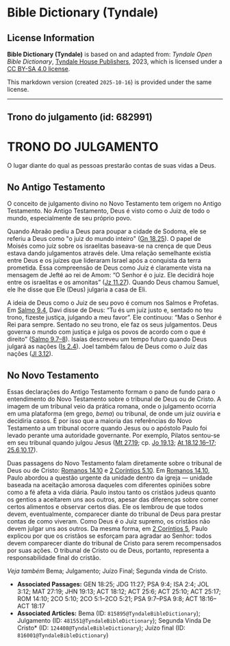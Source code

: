 # Bible Dictionary (Tyndale)

## License Information

**Bible Dictionary (Tyndale)** is based on and adapted from: _Tyndale Open Bible Dictionary_, [Tyndale House Publishers](https://tyndaleopenresources.com/), 2023, which is licensed under a [CC BY-SA 4.0 license](https://creativecommons.org/licenses/by-sa/4.0/legalcode.en).

This markdown version (created `2025-10-16`) is provided under the same license.



--------------------------------

## Trono do julgamento (id: 682991)

TRONO DO JULGAMENTO
===================

O lugar diante do qual as pessoas prestarão contas de suas vidas a Deus.

No Antigo Testamento
--------------------

O conceito de julgamento divino no Novo Testamento tem origem no Antigo Testamento. No Antigo Testamento, Deus é visto como o Juiz de todo o mundo, especialmente de seu próprio povo.

Quando Abraão pediu a Deus para poupar a cidade de Sodoma, ele se referiu a Deus como "o juiz do mundo inteiro" ([Gn 18\.25](https://ref.ly/Gen18:25)). O papel de Moisés como juiz sobre os israelitas baseava\-se na crença de que Deus estava dando julgamentos através dele. Uma relação semelhante existia entre Deus e os juízes que lideraram Israel após a conquista da terra prometida. Essa compreensão de Deus como Juiz é claramente vista na mensagem de Jefté ao rei de Amom: “O Senhor é o juiz. Ele decidirá hoje entre os israelitas e os amonitas” ([Jz 11\.27](https://ref.ly/Judg11:27)). Quando Deus chamou Samuel, ele lhe disse que Ele (Deus) julgaria a casa de Eli.

A ideia de Deus como o Juiz de seu povo é comum nos Salmos e Profetas. Em [Salmo 9\.4](https://ref.ly/Ps9:4), Davi disse de Deus: “Tu és um juiz justo e, sentado no teu trono, fizeste justiça, julgando a meu favor”. Ele continuou: “Mas o Senhor é Rei para sempre. Sentado no seu trono, ele faz os seus julgamentos. Deus governa o mundo com justiça e julga os povos de acordo com o que é direito” ([Salmo 9\.7–8](https://ref.ly/Ps9:7-Ps9:8)). Isaías descreveu um tempo futuro quando Deus julgará as nações ([Is 2\.4](https://ref.ly/Isa2:4)). Joel também falou de Deus como o Juiz das nações ([Jl 3\.12](https://ref.ly/Joel3:12)).

No Novo Testamento
------------------

Essas declarações do Antigo Testamento formam o pano de fundo para o entendimento do Novo Testamento sobre o tribunal de Deus ou de Cristo. A imagem de um tribunal veio da prática romana, onde o julgamento ocorria em uma plataforma (em grego, *bema*) ou tribunal, de onde um juiz ouviria e decidiria casos. É por isso que a maioria das referências do Novo Testamento a um tribunal ocorre quando Jesus ou o apóstolo Paulo foi levado perante uma autoridade governante. Por exemplo, Pilatos sentou\-se em seu tribunal quando julgou Jesus ([Mt 27\.19](https://ref.ly/Matt27:19); cp. [Jo 19\.13](https://ref.ly/John19:13); [At 18\.12,16–17](https://ref.ly/Acts18:12); [25\.6,10,17](https://ref.ly/Acts25:6)).

Duas passagens do Novo Testamento falam diretamente sobre o tribunal de Deus ou de Cristo: [Romanos 14\.10](https://ref.ly/Rom14:10) e [2 Coríntios 5\.10](https://ref.ly/2Cor5:10). Em [Romanos 14\.10](https://ref.ly/Rom14:10), Paulo abordou a questão urgente da unidade dentro da igreja — unidade baseada na aceitação amorosa daqueles com diferentes opiniões sobre como a fé afeta a vida diária. Paulo instou tanto os cristãos judeus quanto os gentios a aceitarem uns aos outros, apesar das diferenças sobre comer certos alimentos e observar certos dias. Ele os lembrou de que todos devem, eventualmente, comparecer diante do tribunal de Deus para prestar contas de como viveram. Como Deus é o Juiz supremo, os cristãos não devem julgar uns aos outros. Da mesma forma, em [2 Coríntios 5](https://ref.ly/2Cor5:1-2Cor5:21), Paulo explicou por que os cristãos se esforçam para agradar ao Senhor: todos devem comparecer diante do tribunal de Cristo para serem recompensados por suas ações. O tribunal de Cristo ou de Deus, portanto, representa a responsabilidade final do cristão.

*Veja também* Bema; Julgamento; Juízo Final; Segunda vinda de Cristo.

* **Associated Passages:** GEN 18:25; JDG 11:27; PSA 9:4; ISA 2:4; JOL 3:12; MAT 27:19; JHN 19:13; ACT 18:12; ACT 25:6; ACT 25:10; ACT 25:17; ROM 14:10; 2CO 5:10; 2CO 5:1–2CO 5:21; PSA 9:7–PSA 9:8; ACT 18:16–ACT 18:17
* **Associated Articles:** Bema (ID: `815895@TyndaleBibleDictionary`); Julgamento (ID: `481551@TyndaleBibleDictionary`); Segunda Vinda De Cristo* (ID: `124408@TyndaleBibleDictionary`); Juízo final (ID: `816001@TyndaleBibleDictionary`)

